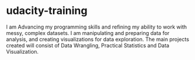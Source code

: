 # udacity-training
I am Advancing my  programming skills and refining my  ability to work with messy, complex datasets. I am manipulating and preparing data for analysis, and creating visualizations for data exploration. 
The main projects created will consist of Data Wrangling, Practical Statistics and Data Visualization.
